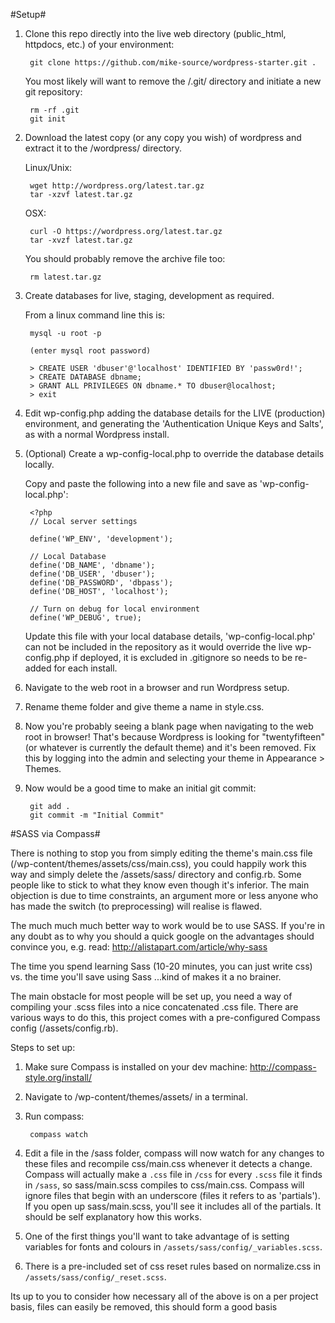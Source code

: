 #Setup#

1. Clone this repo directly into the live web directory (public_html, httpdocs, etc.) of your environment:

        git clone https://github.com/mike-source/wordpress-starter.git .

    You most likely will want to remove the /.git/ directory and initiate a new git repository:

        rm -rf .git
        git init

2. Download the latest copy (or any copy you wish) of wordpress and extract it to the /wordpress/ directory.

	Linux/Unix:

        wget http://wordpress.org/latest.tar.gz
        tar -xzvf latest.tar.gz

	OSX:

        curl -O https://wordpress.org/latest.tar.gz
        tar -xvzf latest.tar.gz

    You should probably remove the archive file too:

    	rm latest.tar.gz


3. Create databases for live, staging, development as required.

   From a linux command line this is:

        mysql -u root -p

        (enter mysql root password)

        > CREATE USER 'dbuser'@'localhost' IDENTIFIED BY 'passw0rd!';
        > CREATE DATABASE dbname;
        > GRANT ALL PRIVILEGES ON dbname.* TO dbuser@localhost;
        > exit

4. Edit wp-config.php adding the database details for the LIVE (production) environment, and generating the 'Authentication Unique Keys and Salts', as with a normal Wordpress install.  

5. (Optional) Create a wp-config-local.php to override the database details locally.  

    Copy and paste the following into a new file and save as 'wp-config-local.php':

        <?php
        // Local server settings

        define('WP_ENV', 'development');

        // Local Database
        define('DB_NAME', 'dbname');
        define('DB_USER', 'dbuser');
        define('DB_PASSWORD', 'dbpass');
        define('DB_HOST', 'localhost');

        // Turn on debug for local environment
        define('WP_DEBUG', true);


    Update this file with your local database details, 'wp-config-local.php' can not be included in the repository as it would override the live wp-config.php if deployed, it is excluded in .gitignore so needs to be re-added for each install.

5. Navigate to the web root in a browser and run Wordpress setup.

6. Rename theme folder and give theme a name in style.css.

7. Now you're probably seeing a blank page when navigating to the web root in browser! That's because Wordpress is looking for "twentyfifteen" (or whatever is currently the default theme) and it's been removed. Fix this by logging into the admin and selecting your theme in Appearance > Themes.

8. Now would be a good time to make an initial git commit:

        git add .
        git commit -m "Initial Commit"


#SASS via Compass#

There is nothing to stop you from simply editing the theme's main.css file (/wp-content/themes/assets/css/main.css), you could happily work this way and simply delete the /assets/sass/ directory and config.rb. Some people like to stick to what they know even though it's inferior. The main objection is due to time constraints, an argument more or less anyone who has made the switch (to preprocessing) will realise is flawed.

The much much much better way to work would be to use SASS. If you're in any doubt as to why you should a quick google on the advantages should convince you, e.g. read: http://alistapart.com/article/why-sass

The time you spend learning Sass (10-20 minutes, you can just write css) vs. the time you'll save using Sass ...kind of makes it a no brainer.

The main obstacle for most people will be set up, you need a way of compiling your .scss files into a nice concatenated .css file. There are various ways to do this, this project comes with a pre-configured Compass config (/assets/config.rb).

Steps to set up:

1. Make sure Compass is installed on your dev machine: http://compass-style.org/install/

2. Navigate to /wp-content/themes/assets/ in a terminal.

3. Run compass:

        compass watch

4. Edit a file in the /sass folder, compass will now watch for any changes to these files and recompile css/main.css whenever it detects a change. Compass will actually make a `.css` file in `/css` for every `.scss` file it finds in `/sass`, so sass/main.scss compiles to css/main.css. Compass will ignore files that begin with an underscore (files it refers to as 'partials'). If you open up sass/main.scss, you'll see it includes all of the partials. It should be self explanatory how this works.

5. One of the first things you'll want to take advantage of is setting variables for fonts and colours in `/assets/sass/config/_variables.scss`.

6. There is a pre-included set of css reset rules based on normalize.css in `/assets/sass/config/_reset.scss`.

Its up to you to consider how necessary all of the above is on a per project basis, files can easily be removed, this should form a good basis
